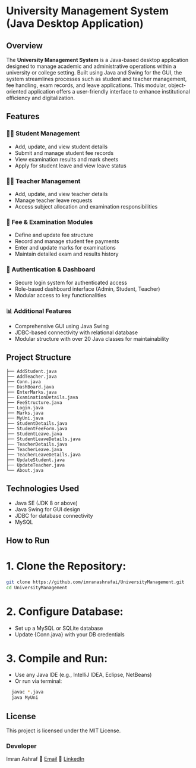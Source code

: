 # University Management System (Java Desktop Application)

## Overview

The **University Management System** is a Java-based desktop application designed to manage academic and administrative operations within a university or college setting. Built using Java and Swing for the GUI, the system streamlines processes such as student and teacher management, fee handling, exam records, and leave applications. This modular, object-oriented application offers a user-friendly interface to enhance institutional efficiency and digitalization.

## Features

### 👨‍🎓 Student Management
- Add, update, and view student details
- Submit and manage student fee records
- View examination results and mark sheets
- Apply for student leave and view leave status

### 👩‍🏫 Teacher Management
- Add, update, and view teacher details
- Manage teacher leave requests
- Access subject allocation and examination responsibilities

### 🧾 Fee & Examination Modules
- Define and update fee structure
- Record and manage student fee payments
- Enter and update marks for examinations
- Maintain detailed exam and results history

### 🔐 Authentication & Dashboard
- Secure login system for authenticated access
- Role-based dashboard interface (Admin, Student, Teacher)
- Modular access to key functionalities

### 📊 Additional Features
- Comprehensive GUI using Java Swing
- JDBC-based connectivity with relational database
- Modular structure with over 20 Java classes for maintainability

## Project Structure

```plaintext
├── AddStudent.java
├── AddTeacher.java
├── Conn.java
├── DashBoard.java
├── EnterMarks.java
├── ExaminationDetails.java
├── FeeStructure.java
├── Login.java
├── Marks.java
├── MyUni.java
├── StudentDetails.java
├── StudentFeeForm.java
├── StudentLeave.java
├── StudentLeaveDetails.java
├── TeacherDetails.java
├── TeacherLeave.java
├── TeacherLeaveDetails.java
├── UpdateStudent.java
├── UpdateTeacher.java
└── About.java
```
## Technologies Used
- Java SE (JDK 8 or above)
- Java Swing for GUI design
- JDBC for database connectivity
- MySQL

## How to Run
# 1. Clone the Repository:
```bash
git clone https://github.com/imranashrafai/UniversityManagement.git
cd UniversityManagement
```
# 2. Configure Database:
- Set up a MySQL or SQLite database
- Update {Conn.java} with your DB credentials
# 3. Compile and Run:
- Use any Java IDE (e.g., IntelliJ IDEA, Eclipse, NetBeans)
- Or run via terminal:
  
```bash
  javac *.java
  java MyUni
```
## License
This project is licensed under the MIT License.

### Developer
Imran Ashraf
📧 [Email](mailto:imranashraf0k@gmail.com)
🔗 [LinkedIn](https://www.linkedin.com/in/imranashrafai/)
